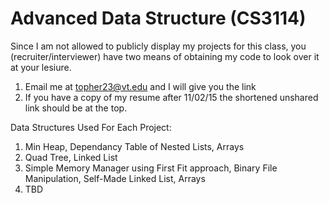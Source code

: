 # Advanced Data Structure (CS3114)


Since I am not allowed to publicly display my projects for this class, you (recruiter/interviewer) have two means of obtaining my code to look over it at your lesiure. 

1. Email me at topher23@vt.edu and I will give you the link
2. If you have a copy of my resume after 11/02/15 the shortened unshared link should be at the top. 


Data Structures Used For Each Project: 
1. Min Heap, Dependancy Table of Nested Lists, Arrays
2. Quad Tree, Linked List
3. Simple Memory Manager using First Fit approach, Binary File Manipulation, Self-Made Linked List, Arrays
4. TBD
